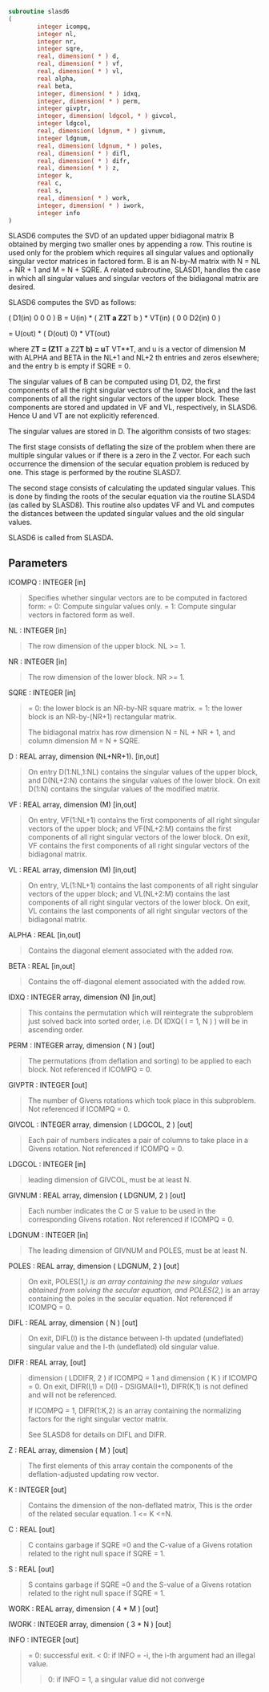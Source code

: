 ```fortran
subroutine slasd6
(
        integer icompq,
        integer nl,
        integer nr,
        integer sqre,
        real, dimension( * ) d,
        real, dimension( * ) vf,
        real, dimension( * ) vl,
        real alpha,
        real beta,
        integer, dimension( * ) idxq,
        integer, dimension( * ) perm,
        integer givptr,
        integer, dimension( ldgcol, * ) givcol,
        integer ldgcol,
        real, dimension( ldgnum, * ) givnum,
        integer ldgnum,
        real, dimension( ldgnum, * ) poles,
        real, dimension( * ) difl,
        real, dimension( * ) difr,
        real, dimension( * ) z,
        integer k,
        real c,
        real s,
        real, dimension( * ) work,
        integer, dimension( * ) iwork,
        integer info
)
```

SLASD6 computes the SVD of an updated upper bidiagonal matrix B
obtained by merging two smaller ones by appending a row. This
routine is used only for the problem which requires all singular
values and optionally singular vector matrices in factored form.
B is an N-by-M matrix with N = NL + NR + 1 and M = N + SQRE.
A related subroutine, SLASD1, handles the case in which all singular
values and singular vectors of the bidiagonal matrix are desired.

SLASD6 computes the SVD as follows:

( D1(in)    0    0       0 )
B = U(in) * (   Z1**T   a   Z2**T    b ) * VT(in)
(   0       0   D2(in)   0 )

= U(out) * ( D(out) 0) * VT(out)

where Z**T = (Z1**T a Z2**T b) = u**T VT**T, and u is a vector of dimension M
with ALPHA and BETA in the NL+1 and NL+2 th entries and zeros
elsewhere; and the entry b is empty if SQRE = 0.

The singular values of B can be computed using D1, D2, the first
components of all the right singular vectors of the lower block, and
the last components of all the right singular vectors of the upper
block. These components are stored and updated in VF and VL,
respectively, in SLASD6. Hence U and VT are not explicitly
referenced.

The singular values are stored in D. The algorithm consists of two
stages:

The first stage consists of deflating the size of the problem
when there are multiple singular values or if there is a zero
in the Z vector. For each such occurrence the dimension of the
secular equation problem is reduced by one. This stage is
performed by the routine SLASD7.

The second stage consists of calculating the updated
singular values. This is done by finding the roots of the
secular equation via the routine SLASD4 (as called by SLASD8).
This routine also updates VF and VL and computes the distances
between the updated singular values and the old singular
values.

SLASD6 is called from SLASDA.

## Parameters
ICOMPQ : INTEGER [in]
> Specifies whether singular vectors are to be computed in
> factored form:
> = 0: Compute singular values only.
> = 1: Compute singular vectors in factored form as well.

NL : INTEGER [in]
> The row dimension of the upper block.  NL >= 1.

NR : INTEGER [in]
> The row dimension of the lower block.  NR >= 1.

SQRE : INTEGER [in]
> = 0: the lower block is an NR-by-NR square matrix.
> = 1: the lower block is an NR-by-(NR+1) rectangular matrix.
> 
> The bidiagonal matrix has row dimension N = NL + NR + 1,
> and column dimension M = N + SQRE.

D : REAL array, dimension (NL+NR+1). [in,out]
> On entry D(1:NL,1:NL) contains the singular values of the
> upper block, and D(NL+2:N) contains the singular values
> of the lower block. On exit D(1:N) contains the singular
> values of the modified matrix.

VF : REAL array, dimension (M) [in,out]
> On entry, VF(1:NL+1) contains the first components of all
> right singular vectors of the upper block; and VF(NL+2:M)
> contains the first components of all right singular vectors
> of the lower block. On exit, VF contains the first components
> of all right singular vectors of the bidiagonal matrix.

VL : REAL array, dimension (M) [in,out]
> On entry, VL(1:NL+1) contains the  last components of all
> right singular vectors of the upper block; and VL(NL+2:M)
> contains the last components of all right singular vectors of
> the lower block. On exit, VL contains the last components of
> all right singular vectors of the bidiagonal matrix.

ALPHA : REAL [in,out]
> Contains the diagonal element associated with the added row.

BETA : REAL [in,out]
> Contains the off-diagonal element associated with the added
> row.

IDXQ : INTEGER array, dimension (N) [in,out]
> This contains the permutation which will reintegrate the
> subproblem just solved back into sorted order, i.e.
> D( IDXQ( I = 1, N ) ) will be in ascending order.

PERM : INTEGER array, dimension ( N ) [out]
> The permutations (from deflation and sorting) to be applied
> to each block. Not referenced if ICOMPQ = 0.

GIVPTR : INTEGER [out]
> The number of Givens rotations which took place in this
> subproblem. Not referenced if ICOMPQ = 0.

GIVCOL : INTEGER array, dimension ( LDGCOL, 2 ) [out]
> Each pair of numbers indicates a pair of columns to take place
> in a Givens rotation. Not referenced if ICOMPQ = 0.

LDGCOL : INTEGER [in]
> leading dimension of GIVCOL, must be at least N.

GIVNUM : REAL array, dimension ( LDGNUM, 2 ) [out]
> Each number indicates the C or S value to be used in the
> corresponding Givens rotation. Not referenced if ICOMPQ = 0.

LDGNUM : INTEGER [in]
> The leading dimension of GIVNUM and POLES, must be at least N.

POLES : REAL array, dimension ( LDGNUM, 2 ) [out]
> On exit, POLES(1,*) is an array containing the new singular
> values obtained from solving the secular equation, and
> POLES(2,*) is an array containing the poles in the secular
> equation. Not referenced if ICOMPQ = 0.

DIFL : REAL array, dimension ( N ) [out]
> On exit, DIFL(I) is the distance between I-th updated
> (undeflated) singular value and the I-th (undeflated) old
> singular value.

DIFR : REAL array, [out]
> dimension ( LDDIFR, 2 ) if ICOMPQ = 1 and
> dimension ( K ) if ICOMPQ = 0.
> On exit, DIFR(I,1) = D(I) - DSIGMA(I+1), DIFR(K,1) is not
> defined and will not be referenced.
> 
> If ICOMPQ = 1, DIFR(1:K,2) is an array containing the
> normalizing factors for the right singular vector matrix.
> 
> See SLASD8 for details on DIFL and DIFR.

Z : REAL array, dimension ( M ) [out]
> The first elements of this array contain the components
> of the deflation-adjusted updating row vector.

K : INTEGER [out]
> Contains the dimension of the non-deflated matrix,
> This is the order of the related secular equation. 1 <= K <=N.

C : REAL [out]
> C contains garbage if SQRE =0 and the C-value of a Givens
> rotation related to the right null space if SQRE = 1.

S : REAL [out]
> S contains garbage if SQRE =0 and the S-value of a Givens
> rotation related to the right null space if SQRE = 1.

WORK : REAL array, dimension ( 4 * M ) [out]

IWORK : INTEGER array, dimension ( 3 * N ) [out]

INFO : INTEGER [out]
> = 0:  successful exit.
> < 0:  if INFO = -i, the i-th argument had an illegal value.
> > 0:  if INFO = 1, a singular value did not converge
